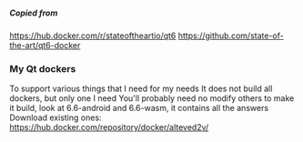 ##### Copied from
https://hub.docker.com/r/stateoftheartio/qt6
https://github.com/state-of-the-art/qt6-docker
### My Qt dockers
To support various things that I need for my needs
It does not build all dockers, but only one I need
You'll probably need no modify others to make it build, look at 6.6-android and 6.6-wasm, it contains all the answers
Download existing ones: https://hub.docker.com/repository/docker/alteved2v/
